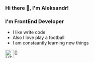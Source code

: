 ### Hi there 👋, I'm Aleksandr!

### I'm FrontEnd Developer
- I like write code
- Also I love play a football
- I am constaantly learning new things

[<img align="left" alt="HTML5" width="26px" src="images/html.png">]
